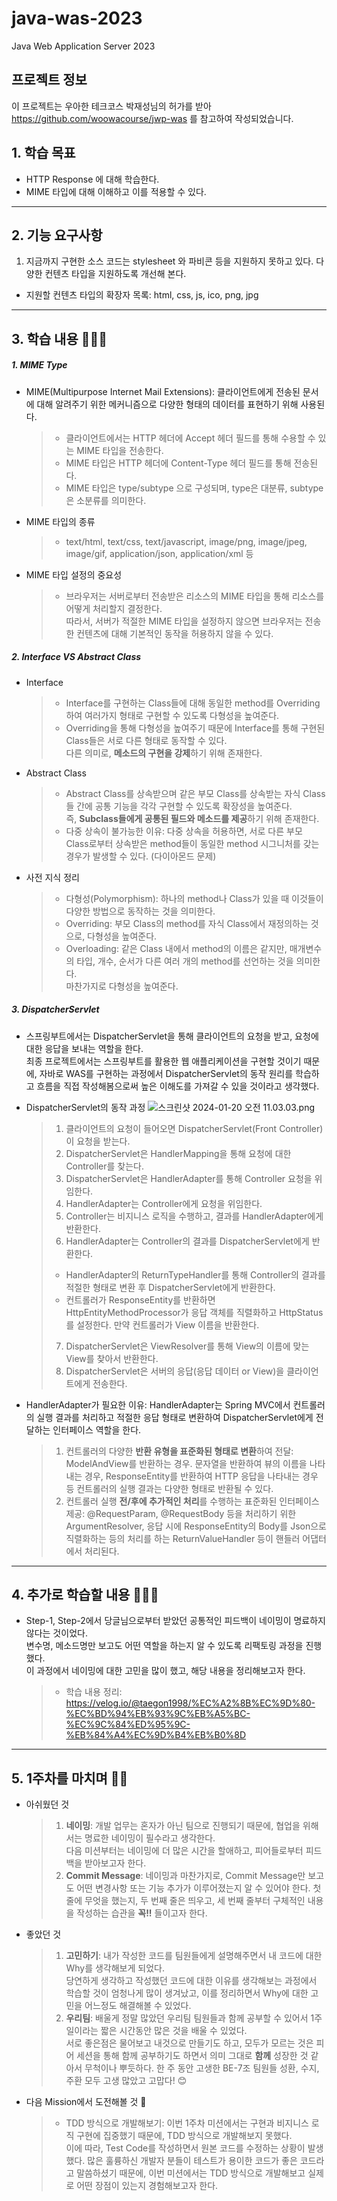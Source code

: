 # java-was-2023

Java Web Application Server 2023

## 프로젝트 정보 

이 프로젝트는 우아한 테크코스 박재성님의 허가를 받아 https://github.com/woowacourse/jwp-was 
를 참고하여 작성되었습니다.

## 1. 학습 목표 
- HTTP Response 에 대해 학습한다.
- MIME 타입에 대해 이해하고 이를 적용할 수 있다.

---

## 2. 기능 요구사항
1. 지금까지 구현한 소스 코드는 stylesheet 와 파비콘 등을 지원하지 못하고 있다. 다양한 컨텐츠 타입을 지원하도록 개선해 본다.
- 지원할 컨텐츠 타입의 확장자 목록: html, css, js, ico, png, jpg

---

## 3. 학습 내용 👨🏻‍💻

##### 1. MIME Type
- MIME(Multipurpose Internet Mail Extensions): 클라이언트에게 전송된 문서에 대해 알려주기 위한 메커니즘으로 다양한 형태의 데이터를 표현하기 위해 사용된다.
  >- 클라이언트에서는 HTTP 헤더에 Accept 헤더 필드를 통해 수용할 수 있는 MIME 타입을 전송한다.
  >- MIME 타입은 HTTP 헤더에 Content-Type 헤더 필드를 통해 전송된다.
  >- MIME 타입은 type/subtype 으로 구성되며, type은 대분류, subtype은 소분류를 의미한다.

- MIME 타입의 종류
  >- text/html, text/css, text/javascript, image/png, image/jpeg, image/gif, application/json, application/xml 등

- MIME 타입 설정의 중요성
  >- 브라우저는 서버로부터 전송받은 리소스의 MIME 타입을 통해 리소스를 어떻게 처리할지 결정한다. <Br>
    따라서, 서버가 적절한 MIME 타입을 설정하지 않으면 브라우저는 전송한 컨텐츠에 대해 기본적인 동작을 허용하지 않을 수 있다.


##### 2. Interface VS Abstract Class
- Interface
  >- Interface를 구현하는 Class들에 대해 동일한 method를 Overriding하여 여러가지 형태로 구현할 수 있도록 다형성을 높여준다.
  >- Overriding을 통해 다형성을 높여주기 때문에 Interface를 통해 구현된 Class들은 서로 다른 형태로 동작할 수 있다. <br>
  다른 의미로, **메소드의 구현을 강제**하기 위해 존재한다.

- Abstract Class
  >- Abstract Class를 상속받으며 같은 부모 Class를 상속받는 자식 Class들 간에 공통 기능을 각각 구현할 수 있도록 확장성을 높여준다. <br>
  즉, **Subclass들에게 공통된 필드와 메소드를 제공**하기 위해 존재한다.
  >- 다중 상속이 불가능한 이유: 다중 상속을 허용하면, 서로 다른 부모 Class로부터 상속받은 method들이 동일한 method 시그니처를 갖는 경우가 발생할 수 있다. (다이아몬드 문제)
  
- 사전 지식 정리
  >- 다형성(Polymorphism): 하나의 method나 Class가 있을 때 이것들이 다양한 방법으로 동작하는 것을 의미한다.
  >- Overriding: 부모 Class의 method를 자식 Class에서 재정의하는 것으로, 다형성을 높여준다.
  >- Overloading: 같은 Class 내에서 method의 이름은 같지만, 매개변수의 타입, 개수, 순서가 다른 여러 개의 method를 선언하는 것을 의미한다. <br>
  마찬가지로 다형성을 높여준다.


##### 3. DispatcherServlet
- 스프링부트에서는 DispatcherServlet을 통해 클라이언트의 요청을 받고, 요청에 대한 응답을 보내는 역할을 한다. <Br>
  최종 프로젝트에서는 스프링부트를 활용한 웹 애플리케이션을 구현할 것이기 때문에, 자바로 WAS를 구현하는 과정에서 DispatcherServlet의 동작 원리를 학습하고 흐름을 직접 작성해봄으로써 높은 이해도를 가져갈 수 있을 것이라고 생각했다.
- DispatcherServlet의 동작 과정
![스크린샷 2024-01-20 오전 11.03.03.png](..%2F..%2F..%2F..%2F..%2F..%2F..%2Fvar%2Ffolders%2F12%2Fww5v9zpd3250jgrhn05hbb6c0000gn%2FT%2FTemporaryItems%2FNSIRD_screencaptureui_MYysby%2F%EC%8A%A4%ED%81%AC%EB%A6%B0%EC%83%B7%202024-01-20%20%EC%98%A4%EC%A0%84%2011.03.03.png)
  >1. 클라이언트의 요청이 들어오면 DispatcherServlet(Front Controller)이 요청을 받는다.
  >2. DispatcherServlet은 HandlerMapping을 통해 요청에 대한 Controller를 찾는다.
  >3. DispatcherServlet은 HandlerAdapter를 통해 Controller 요청을 위임한다.
  >4. HandlerAdapter는 Controller에게 요청을 위임한다.
  >5. Controller는 비지니스 로직을 수행하고, 결과를 HandlerAdapter에게 반환한다.
  >6. HandlerAdapter는 Controller의 결과를 DispatcherServlet에게 반환한다.
  >- HandlerAdapter의 ReturnTypeHandler를 통해 Controller의 결과를 적절한 형태로 변환 후 DispatcherServlet에게 반환한다.
  >- 컨트롤러가 ResponseEntity를 반환하면 HttpEntityMethodProcessor가 응답 객체를 직렬화하고 HttpStatus를 설정한다. 만약 컨트롤러가 View 이름을 반환한다.
  >7. DispatcherServlet은 ViewResolver를 통해 View의 이름에 맞는 View를 찾아서 반환한다.
  >8. DispatcherServlet은 서버의 응답(응답 데이터 or View)을 클라이언트에게 전송한다.

- HandlerAdapter가 필요한 이유: HandlerAdapter는 Spring MVC에서 컨트롤러의 실행 결과를 처리하고 적절한 응답 형태로 변환하여 DispatcherServlet에게 전달하는 인터페이스 역할을 한다.
  >1. 컨트롤러의 다양한 **반환 유형을 표준화된 형태로 변환**하여 전달: ModelAndView를 반환하는 경우. 문자열을 반환하여 뷰의 이름을 나타내는 경우, ResponseEntity를 반환하여 HTTP 응답을 나타내는 경우 등 컨트롤러의 실행 결과는 다양한 형태로 반환될 수 있다.
  >2. 컨트롤러 실행 **전/후에 추가적인 처리**를 수행하는 표준화된 인터페이스 제공: @RequestParam, @RequestBody 등을 처리하기 위한 ArgumentResolver, 응답 시에 ResponseEntity의 Body를 Json으로 직렬화하는 등의 처리를 하는 ReturnValueHandler 등이 핸들러 어댑터에서 처리된다.

---

## 4. 추가로 학습할 내용 👨🏻‍💻
- Step-1, Step-2에서 당글님으로부터 받았던 공통적인 피드백이 네이밍이 명료하지 않다는 것이었다. <br>
  변수명, 메소드명만 보고도 어떤 역할을 하는지 알 수 있도록 리팩토링 과정을 진행했다. <br>
  이 과정에서 네이밍에 대한 고민을 많이 했고, 해당 내용을 정리해보고자 한다.
  >- 학습 내용 정리: https://velog.io/@taegon1998/%EC%A2%8B%EC%9D%80-%EC%BD%94%EB%93%9C%EB%A5%BC-%EC%9C%84%ED%95%9C-%EB%84%A4%EC%9D%B4%EB%B0%8D

---

## 5. 1주차를 마치며 👋🏻
- 아쉬웠던 것
  >1. **네이밍**: 개발 업무는 혼자가 아닌 팀으로 진행되기 때문에, 협업을 위해서는 명료한 네이밍이 필수라고 생각한다. <br>
  다음 미션부터는 네이밍에 더 많은 시간을 할애하고, 피어들로부터 피드백을 받아보고자 한다.
  >2. **Commit Message**: 네이밍과 마찬가지로, Commit Message만 보고도 어떤 변경사항 또는 기능 추가가 이루어졌는지 알 수 있어야 한다.
  첫 줄에 무엇을 했는지, 두 번째 줄은 띄우고, 세 번째 줄부터 구체적인 내용을 작성하는 습관을 **꼭!!** 들이고자 한다.
  

- 좋았던 것
  >1. **고민하기**: 내가 작성한 코드를 팀원들에게 설명해주면서 내 코드에 대한 Why를 생각해보게 되었다. <br>
  당연하게 생각하고 작성했던 코드에 대한 이유를 생각해보는 과정에서 학습할 것이 엄청나게 많이 생겨났고, 이를 정리하면서 Why에 대한 고민을 어느정도 해결해볼 수 있었다.
  >2. **우리팀**: 배울게 정말 많았던 우리팀 팀원들과 함께 공부할 수 있어서 1주일이라는 짧은 시간동안 많은 것을 배울 수 있었다. <br>
  서로 좋은점은 물어보고 내것으로 만들기도 하고, 모두가 모르는 것은 피어 세션을 통해 함께 공부하기도 하면서 의미 그대로 **함께** 성장한 것 같아서 무척이나 뿌듯하다.
  한 주 동안 고생한 BE-7조 팀원들 성환, 수지, 주환 모두 고생 많았고 고맙다! 😊

- 다음 Mission에서 도전해볼 것 🤔
  >- TDD 방식으로 개발해보기: 이번 1주차 미션에서는 구현과 비지니스 로직 구현에 집중했기 때문에, TDD 방식으로 개발해보지 못했다. <br>
  이에 따라, Test Code를 작성하면서 원본 코드를 수정하는 상황이 발생했다.
  많은 훌륭하신 개발자 분들이 테스트가 용이한 코드가 좋은 코드라고 말씀하셨기 때문에, 이번 미션에서는 TDD 방식으로 개발해보고 실제로 어떤 장점이 있는지 경험해보고자 한다.
